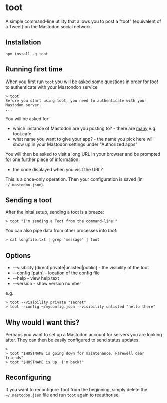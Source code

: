 # toot

A simple command-line utility that allows you to post a "toot" (equivalent of a Tweet) on the Mastodon social network.

## Installation

    npm install -g toot

## Running first time

When you first run `toot` you will be asked some questions in order for *toot* to authenticate with your Mastondon service

    > toot
    Before you start using toot, you need to authenticate with your Mastodon server.
    ...

You will be asked for:

- which instance of Mastodon are you posting to? - there are [many](https://instances.mastodon.xyz/) e.g. toot.cafe
- what name you want to give your app? - the name you pick here will show up in your Mastodon settings under "Authorized apps"

You will then be asked to visit a long URL in your browser and be prompted for one further piece of information:

- the code displayed when you visit the URL?

This is a once-only operation. Then your configuration is saved (in `~/.mastodon.json`).

## Sending a toot

After the inital setup, sending a toot is a breeze:

    > toot "I'm sending a Toot from the command-line!"

You can also pipe data from other processes into *toot*:

    > cat longfile.txt | grep 'message' | toot
    
## Options

* --visibility [direct|private|unlisted|public] - the visibility of the toot
* --config [path] - location of the config file
* --help - view help text
* --version - show version number

e.g.

    > toot --visibility private "secret"
    > toot --config ~/myconfig.json --visibility unlisted "hello there"

## Why would I want this?

Perhaps you want to set up a Mastodon account for servers you are looking after. They can then be easily configured
to send status updates:
 
    > 
    > toot "$HOSTNAME is going down for maintenance. Farewell dear friends"
    > toot "$HOSTNAME is up. I'm back!"
 
 ## Reconfiguring
 
If you want to reconfigure Toot from the beginning, simply delete the `~/.mastodon.json` file and run `toot` again to reauthorise.
